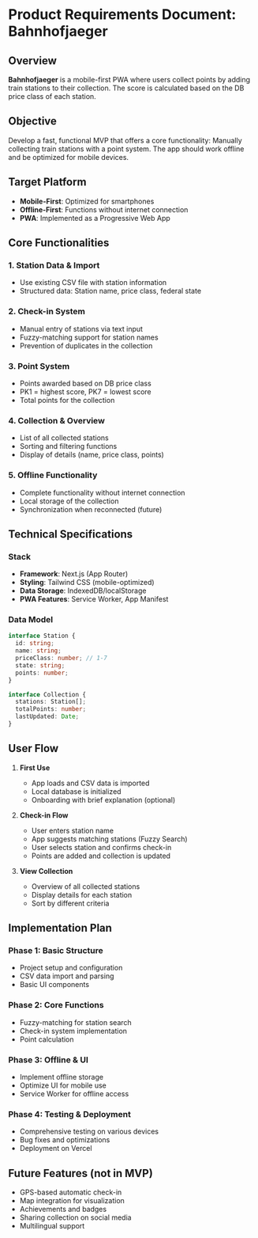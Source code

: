 # Product Requirements Document: Bahnhofjaeger

## Overview

**Bahnhofjaeger** is a mobile-first PWA where users collect points by adding train stations to their collection. The score is calculated based on the DB price class of each station.

## Objective

Develop a fast, functional MVP that offers a core functionality: Manually collecting train stations with a point system. The app should work offline and be optimized for mobile devices.

## Target Platform

- **Mobile-First**: Optimized for smartphones
- **Offline-First**: Functions without internet connection
- **PWA**: Implemented as a Progressive Web App

## Core Functionalities

### 1. Station Data & Import

- Use existing CSV file with station information
- Structured data: Station name, price class, federal state

### 2. Check-in System

- Manual entry of stations via text input
- Fuzzy-matching support for station names
- Prevention of duplicates in the collection

### 3. Point System

- Points awarded based on DB price class
- PK1 = highest score, PK7 = lowest score
- Total points for the collection

### 4. Collection & Overview

- List of all collected stations
- Sorting and filtering functions
- Display of details (name, price class, points)

### 5. Offline Functionality

- Complete functionality without internet connection
- Local storage of the collection
- Synchronization when reconnected (future)

## Technical Specifications

### Stack

- **Framework**: Next.js (App Router)
- **Styling**: Tailwind CSS (mobile-optimized)
- **Data Storage**: IndexedDB/localStorage
- **PWA Features**: Service Worker, App Manifest

### Data Model

```typescript
interface Station {
  id: string;
  name: string;
  priceClass: number; // 1-7
  state: string;
  points: number;
}

interface Collection {
  stations: Station[];
  totalPoints: number;
  lastUpdated: Date;
}
```

## User Flow

1. **First Use**

   - App loads and CSV data is imported
   - Local database is initialized
   - Onboarding with brief explanation (optional)

2. **Check-in Flow**

   - User enters station name
   - App suggests matching stations (Fuzzy Search)
   - User selects station and confirms check-in
   - Points are added and collection is updated

3. **View Collection**
   - Overview of all collected stations
   - Display details for each station
   - Sort by different criteria

## Implementation Plan

### Phase 1: Basic Structure

- Project setup and configuration
- CSV data import and parsing
- Basic UI components

### Phase 2: Core Functions

- Fuzzy-matching for station search
- Check-in system implementation
- Point calculation

### Phase 3: Offline & UI

- Implement offline storage
- Optimize UI for mobile use
- Service Worker for offline access

### Phase 4: Testing & Deployment

- Comprehensive testing on various devices
- Bug fixes and optimizations
- Deployment on Vercel

## Future Features (not in MVP)

- GPS-based automatic check-in
- Map integration for visualization
- Achievements and badges
- Sharing collection on social media
- Multilingual support
